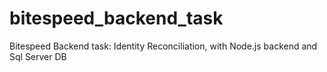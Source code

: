 # bitespeed_backend_task
Bitespeed Backend task: Identity Reconciliation, with Node.js backend and Sql Server DB
